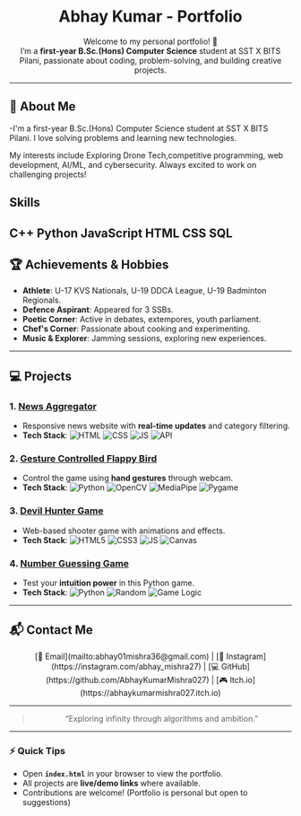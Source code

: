 <center>

# **Abhay Kumar - Portfolio**

Welcome to my personal portfolio! 🚀  
I’m a **first-year B.Sc.(Hons) Computer Science** student at SST X BITS Pilani, passionate about coding, problem-solving, and building creative projects.

---

</center>

## 🌟 **About Me**
-I'm a first-year B.Sc.(Hons) Computer Science student at SST X BITS Pilani. I love solving problems and learning new technologies.

My interests include Exploring Drone Tech,competitive programming, web development, AI/ML, and cybersecurity. Always excited to work on challenging projects!

## **Skills**
C++ Python JavaScript HTML CSS SQL
---

## 🏆 **Achievements & Hobbies**
- **Athlete**: U-17 KVS Nationals, U-19 DDCA League, U-19 Badminton Regionals.  
- **Defence Aspirant**: Appeared for 3 SSBs.  
- **Poetic Corner**: Active in debates, extempores, youth parliament.  
- **Chef's Corner**: Passionate about cooking and experimenting.  
- **Music & Explorer**: Jamming sessions, exploring new experiences.

---

## 💻 **Projects**

### 1. [**News Aggregator**](https://github.com/AbhayKumarMishra027/News-Aggregator)
- Responsive news website with **real-time updates** and category filtering.  
- **Tech Stack**: ![HTML](https://img.shields.io/badge/HTML-E34F26?style=flat&logo=html5&logoColor=white) ![CSS](https://img.shields.io/badge/CSS-1572B6?style=flat&logo=css3&logoColor=white) ![JS](https://img.shields.io/badge/JS-F7DF1E?style=flat&logo=javascript&logoColor=black) ![API](https://img.shields.io/badge/API-000?style=flat&logo=data:image/png;base64,iVBORw0KGgoAAAANSUhEUgAAAAEAAAABCAQAAAC1HAwCAAAAC0lEQVR42mP8Xw8AAsMB9Z0E+U8AAAAASUVORK5CYII=)

### 2. [**Gesture Controlled Flappy Bird**](https://github.com/AbhayKumarMishra027/Reinforce_Club-SST/tree/main/Flappy_Bird_Hand_Gesture_Controls)
- Control the game using **hand gestures** through webcam.  
- **Tech Stack**: ![Python](https://img.shields.io/badge/Python-3776AB?style=flat&logo=python&logoColor=white) ![OpenCV](https://img.shields.io/badge/OpenCV-000?style=flat) ![MediaPipe](https://img.shields.io/badge/MediaPipe-000?style=flat) ![Pygame](https://img.shields.io/badge/Pygame-000?style=flat)

### 3. [**Devil Hunter Game**](https://abhaykumarmishra027.itch.io/devil-hunter)
- Web-based shooter game with animations and effects.  
- **Tech Stack**: ![HTML5](https://img.shields.io/badge/HTML5-E34F26?style=flat&logo=html5&logoColor=white) ![CSS3](https://img.shields.io/badge/CSS3-1572B6?style=flat&logo=css3&logoColor=white) ![JS](https://img.shields.io/badge/JS-F7DF1E?style=flat&logo=javascript&logoColor=black) ![Canvas](https://img.shields.io/badge/Canvas-000?style=flat)

### 4. [**Number Guessing Game**](https://github.com/AbhayKumarMishra027/Number-Guessing-Game)
- Test your **intuition power** in this Python game.  
- **Tech Stack**: ![Python](https://img.shields.io/badge/Python-3776AB?style=flat&logo=python&logoColor=white) ![Random](https://img.shields.io/badge/Random-000?style=flat) ![Game Logic](https://img.shields.io/badge/Game%20Logic-000?style=flat)

---

## 📬 **Contact Me**
<center>
[📧 Email](mailto:abhay01mishra36@gmail.com) | [📸 Instagram](https://instagram.com/abhay_mishra27) | [💻 GitHub](https://github.com/AbhayKumarMishra027) | [🎮 Itch.io](https://abhaykumarmishra027.itch.io)
</center>

---

<center>

> “Exploring infinity through algorithms and ambition.”

</center>

---

### ⚡ **Quick Tips**
- Open **`index.html`** in your browser to view the portfolio.  
- All projects are **live/demo links** where available.  
- Contributions are welcome! (Portfolio is personal but open to suggestions)
